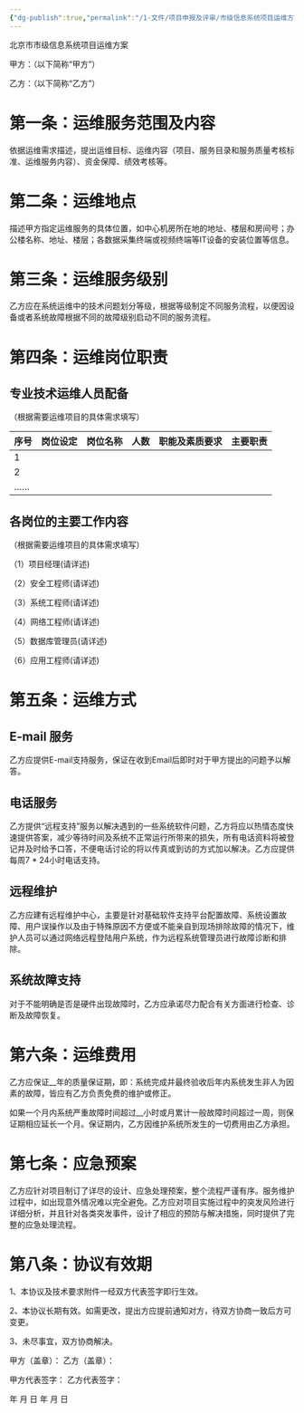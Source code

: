 ```yaml
---
{"dg-publish":true,"permalink":"/1-文件/项目申报及评审/市级信息系统项目运维方案合同模板/","tags":["项目申报及评审"]}
---
```


北京市市级信息系统项目运维方案

甲方：（以下简称“甲方”）

乙方：（以下简称“乙方”）



# 第一条：运维服务范围及内容

依据运维需求描述，提出运维目标、运维内容（项目、服务目录和服务质量考核标准、运维服务内容）、资金保障、绩效考核等。

# 第二条：运维地点

描述甲方指定运维服务的具体位置，如中心机房所在地的地址、楼层和房间号；办公楼名称、地址、楼层；各数据采集终端或视频终端等IT设备的安装位置等信息。

# 第三条：运维服务级别

乙方应在系统运维中的技术问题划分等级，根据等级制定不同服务流程，以便因设备或者系统故障根据不同的故障级别启动不同的服务流程。

# 第四条：运维岗位职责

## 专业技术运维人员配备

（根据需要运维项目的具体需求填写）

| 序号 | 岗位设定 | 岗位名称 | 人数 | 职能及素质要求 | 主要职责 |
| ---- | -------- | -------- | ---- | -------------- | -------- |
| 1    |          |          |      |                |          |
| 2    |          |          |      |                |          |
| ……   |          |          |      |                |          |

## 各岗位的主要工作内容

（根据需要运维项目的具体需求填写）

（1）项目经理(请详述) 

（2）安全工程师(请详述) 

（3）系统工程师(请详述) 

（4）网络工程师(请详述) 

（5）数据库管理员(请详述) 

（6）应用工程师(请详述) 

# 第五条：运维方式

## E-mail 服务

乙方应提供E-mail支持服务，保证在收到Email后即时对于甲方提出的问题予以解答。

## 电话服务

乙方提供“远程支持”服务以解决遇到的一些系统软件问题，乙方将应以热情态度快速提供答案，减少等待时间及系统不正常运行所带来的损失，所有电话资料将被登记并及时给予口答，不便电话讨论的将以传真或到访的方式加以解决。乙方应提供每周7 * 24小时电话支持。

## 远程维护

乙方应建有远程维护中心，主要是针对基础软件支持平台配置故障、系统设置故障、用户误操作以及由于特殊原因不方便或不能亲自到现场排除故障的情况下，维护人员可以通过网络远程登陆用户系统，作为远程系统管理员进行故障诊断和排除。

## 系统故障支持

对于不能明确是否是硬件出现故障时，乙方应承诺尽力配合有关方面进行检查、诊断及故障恢复。

# 第六条：运维费用

乙方应保证__年的质量保证期，即：系统完成并最终验收后年内系统发生非人为因素的故障，皆应有乙方负责免费的维护或修正。

如果一个月内系统严重故障时间超过__小时或月累计一般故障时间超过一周，则保证期相应延长一个月。保证期内，乙方因维护系统所发生的一切费用由乙方承担。

# 第七条：应急预案

乙方应针对项目制订了详尽的设计、应急处理预案，整个流程严谨有序。服务维护过程中，如出现意外情况难以完全避免。乙方应对项目实施过程中的突发风险进行详细分析，并且针对各类突发事件，设计了相应的预防与解决措施，同时提供了完整的应急处理流程。

# 第八条：协议有效期

1、本协议及技术要求附件一经双方代表签字即行生效。

2、本协议长期有效。如需更改，提出方应提前通知对方，待双方协商一致后方可变更。

3、未尽事宜，双方协商解决。



  甲方（盖章）：         乙方（盖章）：

  甲方代表签字：         乙方代表签字：

 

   年  月  日                     年  月  日        